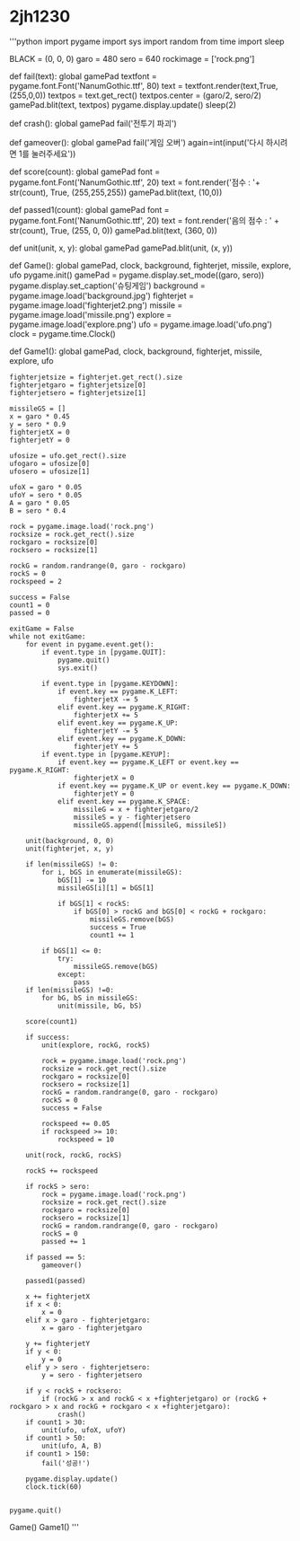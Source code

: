 # 2jh1230

'''python
import pygame
import sys
import random
from time import sleep

BLACK = (0, 0, 0)
garo = 480
sero = 640
rockimage = ['rock.png']

def fail(text):
    global gamePad
    textfont = pygame.font.Font('NanumGothic.ttf', 80)
    text = textfont.render(text,True, (255,0,0))
    textpos = text.get_rect()
    textpos.center = (garo/2, sero/2)
    gamePad.blit(text, textpos)
    pygame.display.update()
    sleep(2)

def crash():
    global gamePad
    fail('전투기 파괴') 

def gameover():
    global gamePad
    fail('게임 오버')
    again=int(input('다시 하시려면 1를 눌러주세요'))

def score(count):
    global gamePad
    font = pygame.font.Font('NanumGothic.ttf', 20)
    text = font.render('점수 : '+ str(count), True, (255,255,255))
    gamePad.blit(text, (10,0))

def passed1(count):
    global gamePad
    font = pygame.font.Font('NanumGothic.ttf', 20)
    text = font.render('음의 점수 : ' + str(count), True, (255, 0, 0))
    gamePad.blit(text, (360, 0))

def unit(unit, x, y):
    global gamePad
    gamePad.blit(unit, (x, y))

def Game():
    global gamePad, clock, background, fighterjet, missile, explore, ufo
    pygame.init()
    gamePad = pygame.display.set_mode((garo, sero))
    pygame.display.set_caption('슈팅게임')
    background = pygame.image.load('background.jpg')
    fighterjet = pygame.image.load('fighterjet2.png')
    missile = pygame.image.load('missile.png')
    explore = pygame.image.load('explore.png')
    ufo = pygame.image.load('ufo.png')
    clock = pygame.time.Clock()

def Game1():
    global gamePad, clock, background, fighterjet, missile, explore, ufo

    fighterjetsize = fighterjet.get_rect().size
    fighterjetgaro = fighterjetsize[0]
    fighterjetsero = fighterjetsize[1]
    
    missileGS = []
    x = garo * 0.45
    y = sero * 0.9
    fighterjetX = 0
    fighterjetY = 0

    ufosize = ufo.get_rect().size
    ufogaro = ufosize[0]
    ufosero = ufosize[1]

    ufoX = garo * 0.05
    ufoY = sero * 0.05
    A = garo * 0.05
    B = sero * 0.4

    rock = pygame.image.load('rock.png')
    rocksize = rock.get_rect().size
    rockgaro = rocksize[0]
    rocksero = rocksize[1]

    rockG = random.randrange(0, garo - rockgaro)
    rockS = 0
    rockspeed = 2

    success = False
    count1 = 0
    passed = 0

    exitGame = False
    while not exitGame:
        for event in pygame.event.get():
            if event.type in [pygame.QUIT]:
                pygame.quit()
                sys.exit()

            if event.type in [pygame.KEYDOWN]:
                if event.key == pygame.K_LEFT:
                    fighterjetX -= 5
                elif event.key == pygame.K_RIGHT:
                    fighterjetX += 5
                elif event.key == pygame.K_UP:
                    fighterjetY -= 5
                elif event.key == pygame.K_DOWN:
                    fighterjetY += 5
            if event.type in [pygame.KEYUP]:
                if event.key == pygame.K_LEFT or event.key == pygame.K_RIGHT:
                    fighterjetX = 0
                if event.key == pygame.K_UP or event.key == pygame.K_DOWN:
                    fighterjetY = 0
                elif event.key == pygame.K_SPACE:
                    missileG = x + fighterjetgaro/2
                    missileS = y - fighterjetsero
                    missileGS.append([missileG, missileS])

        unit(background, 0, 0)
        unit(fighterjet, x, y)

        if len(missileGS) != 0:
            for i, bGS in enumerate(missileGS):
                bGS[1] -= 10
                missileGS[i][1] = bGS[1]

                if bGS[1] < rockS:
                    if bGS[0] > rockG and bGS[0] < rockG + rockgaro:
                        missileGS.remove(bGS)
                        success = True
                        count1 += 1

            if bGS[1] <= 0:
                try:
                    missileGS.remove(bGS)
                except:
                    pass
        if len(missileGS) !=0:
            for bG, bS in missileGS:
                unit(missile, bG, bS)

        score(count1)

        if success:
            unit(explore, rockG, rockS)

            rock = pygame.image.load('rock.png')
            rocksize = rock.get_rect().size
            rockgaro = rocksize[0]
            rocksero = rocksize[1]
            rockG = random.randrange(0, garo - rockgaro)
            rockS = 0
            success = False

            rockspeed += 0.05
            if rockspeed >= 10:
                rockspeed = 10

        unit(rock, rockG, rockS)

        rockS += rockspeed

        if rockS > sero:
            rock = pygame.image.load('rock.png')
            rocksize = rock.get_rect().size
            rockgaro = rocksize[0]
            rocksero = rocksize[1]
            rockG = random.randrange(0, garo - rockgaro)
            rockS = 0
            passed += 1

        if passed == 5:
            gameover()

        passed1(passed)

        x += fighterjetX
        if x < 0:
            x = 0
        elif x > garo - fighterjetgaro:
            x = garo - fighterjetgaro

        y += fighterjetY
        if y < 0:
            y = 0
        elif y > sero - fighterjetsero:
            y = sero - fighterjetsero

        if y < rockS + rocksero:
            if (rockG > x and rockG < x +fighterjetgaro) or (rockG + rockgaro > x and rockG + rockgaro < x +fighterjetgaro):
                crash()
        if count1 > 30:
            unit(ufo, ufoX, ufoY)
        if count1 > 50:
            unit(ufo, A, B)
        if count1 > 150:
            fail('성공!')
                
        pygame.display.update()
        clock.tick(60)
        

    pygame.quit()

Game()
Game1()
'''
